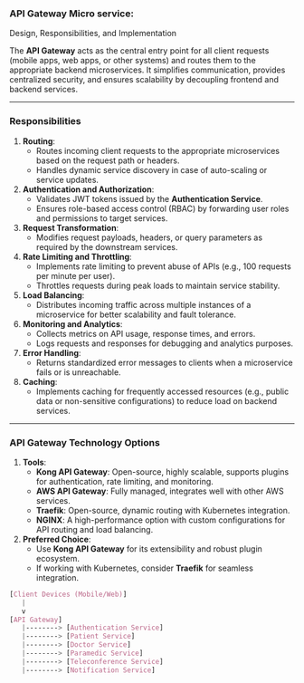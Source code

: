 ### **API Gateway Micro service:**
Design, Responsibilities, and Implementation

The **API Gateway** acts as the central entry point for all client requests (mobile apps, web apps, or other systems) and routes them to the appropriate backend microservices. It simplifies communication, provides centralized security, and ensures scalability by decoupling frontend and backend services.

---

### **Responsibilities**

1. **Routing**:
    - Routes incoming client requests to the appropriate microservices based on the request path or headers.
    - Handles dynamic service discovery in case of auto-scaling or service updates.
2. **Authentication and Authorization**:
    - Validates JWT tokens issued by the **Authentication Service**.
    - Ensures role-based access control (RBAC) by forwarding user roles and permissions to target services.
3. **Request Transformation**:
    - Modifies request payloads, headers, or query parameters as required by the downstream services.
4. **Rate Limiting and Throttling**:
    - Implements rate limiting to prevent abuse of APIs (e.g., 100 requests per minute per user).
    - Throttles requests during peak loads to maintain service stability.
5. **Load Balancing**:
    - Distributes incoming traffic across multiple instances of a microservice for better scalability and fault tolerance.
6. **Monitoring and Analytics**:
    - Collects metrics on API usage, response times, and errors.
    - Logs requests and responses for debugging and analytics purposes.
7. **Error Handling**:
    - Returns standardized error messages to clients when a microservice fails or is unreachable.
8. **Caching**:
    - Implements caching for frequently accessed resources (e.g., public data or non-sensitive configurations) to reduce load on backend services.
---
### **API Gateway Technology Options**
1. **Tools**:
    - **Kong API Gateway**: Open-source, highly scalable, supports plugins for authentication, rate limiting, and monitoring.
    - **AWS API Gateway**: Fully managed, integrates well with other AWS services.
    - **Traefik**: Open-source, dynamic routing with Kubernetes integration.
    - **NGINX**: A high-performance option with custom configurations for API routing and load balancing.
2. **Preferred Choice**:
    - Use **Kong API Gateway** for its extensibility and robust plugin ecosystem.
    - If working with Kubernetes, consider **Traefik** for seamless integration.
    
```css
[Client Devices (Mobile/Web)] 
   |
   v
[API Gateway]
   |--------> [Authentication Service]
   |--------> [Patient Service]
   |--------> [Doctor Service]
   |--------> [Paramedic Service]
   |--------> [Teleconference Service]
   |--------> [Notification Service]

```
